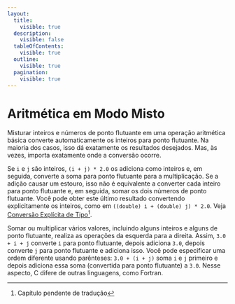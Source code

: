 ```yaml
---
layout:
  title:
    visible: true
  description:
    visible: false
  tableOfContents:
    visible: true
  outline:
    visible: true
  pagination:
    visible: true
---
```


# Aritmética em Modo Misto

Misturar inteiros e números de ponto flutuante em uma operação aritmética básica converte automaticamente os inteiros para ponto flutuante. Na maioria dos casos, isso dá exatamente os resultados desejados. Mas, às vezes, importa exatamente onde a conversão ocorre.

Se `i` e `j` são inteiros, `(i + j) * 2.0` os adiciona como inteiros e, em seguida, converte a soma para ponto flutuante para a multiplicação. Se a adição causar um estouro, isso não é equivalente a converter cada inteiro para ponto flutuante e, em seguida, somar os dois números de ponto flutuante. Você pode obter este último resultado convertendo explicitamente os inteiros, como em `((double) i + (double) j) * 2.0`. Veja [Conversão Explícita de Tipo](#user-content-fn-1)[^1].

Somar ou multiplicar vários valores, incluindo alguns inteiros e alguns de ponto flutuante, realiza as operações da esquerda para a direita. Assim, `3.0 + i + j` converte `i` para ponto flutuante, depois adiciona `3.0`, depois converte `j` para ponto flutuante e adiciona isso. Você pode especificar uma ordem diferente usando parênteses: `3.0 + (i + j)` soma `i` e `j` primeiro e depois adiciona essa soma (convertida para ponto flutuante) a `3.0`. Nesse aspecto, C difere de outras linguagens, como Fortran.

[^1]: Capítulo pendente de tradução
